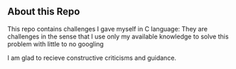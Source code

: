 ## About this Repo

This repo contains challenges I gave myself in C language:
They are challenges in the sense that I use only my available knowledge to solve this problem with little to no googling

I am glad to recieve constructive criticisms and guidance.

#
